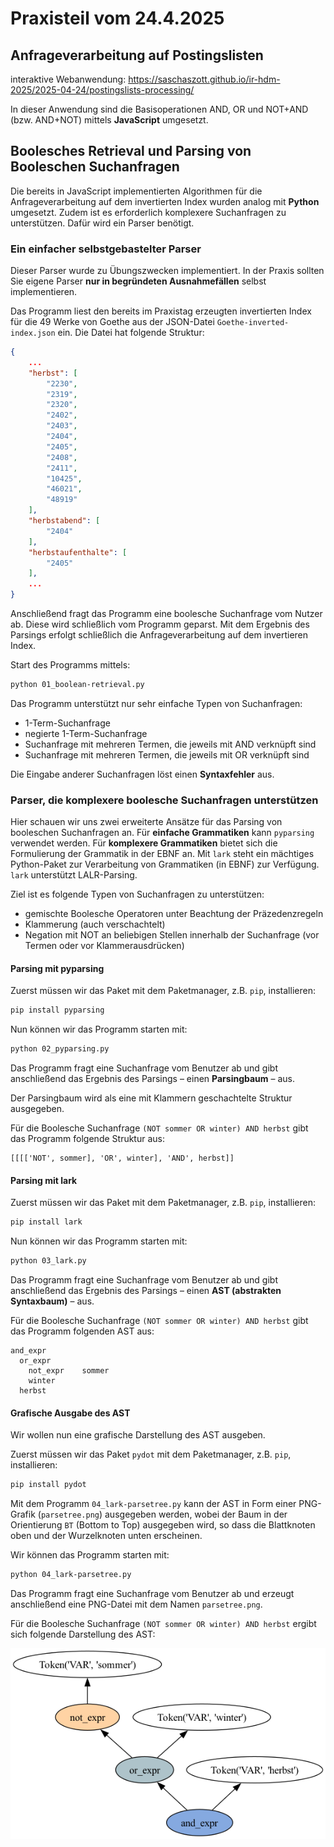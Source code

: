 # Praxisteil vom 24.4.2025

## Anfrageverarbeitung auf Postingslisten

interaktive Webanwendung: https://saschaszott.github.io/ir-hdm-2025/2025-04-24/postingslists-processing/

In dieser Anwendung sind die Basisoperationen AND, OR und NOT+AND (bzw. AND+NOT) mittels **JavaScript** umgesetzt.

## Boolesches Retrieval und Parsing von Booleschen Suchanfragen

Die bereits in JavaScript implementierten Algorithmen für die Anfrageverarbeitung auf dem invertierten Index wurden analog mit **Python** umgesetzt. Zudem ist es erforderlich komplexere Suchanfragen zu unterstützen. Dafür wird ein Parser benötigt.

### Ein einfacher selbstgebastelter Parser

Dieser Parser wurde zu Übungszwecken implementiert. In der Praxis sollten Sie eigene Parser **nur in begründeten Ausnahmefällen** selbst implementieren.

Das Programm liest den bereits im Praxistag erzeugten invertierten Index für die 49 Werke von Goethe aus der JSON-Datei `Goethe-inverted-index.json` ein. Die Datei hat folgende Struktur:

```json
{
    ...
    "herbst": [
        "2230",
        "2319",
        "2320",
        "2402",
        "2403",
        "2404",
        "2405",
        "2408",
        "2411",
        "10425",
        "46021",
        "48919"
    ],
    "herbstabend": [
        "2404"
    ],
    "herbstaufenthalte": [
        "2405"
    ],
    ...
}
```

Anschließend fragt das Programm eine boolesche Suchanfrage vom Nutzer ab. Diese wird schließlich vom Programm geparst. Mit dem Ergebnis des Parsings erfolgt schließlich die Anfrageverarbeitung auf dem invertieren Index.

Start des Programms mittels:

```sh
python 01_boolean-retrieval.py
```

Das Programm unterstützt nur sehr einfache Typen von Suchanfragen:

* 1-Term-Suchanfrage
* negierte 1-Term-Suchanfrage
* Suchanfrage mit mehreren Termen, die jeweils mit AND verknüpft sind
* Suchanfrage mit mehreren Termen, die jeweils mit OR verknüpft sind

Die Eingabe anderer Suchanfragen löst einen **Syntaxfehler** aus.

### Parser, die komplexere boolesche Suchanfragen unterstützen

Hier schauen wir uns zwei erweiterte Ansätze für das Parsing von booleschen Suchanfragen an. Für **einfache Grammatiken** kann `pyparsing` verwendet werden. Für **komplexere Grammatiken** bietet sich die Formulierung der Grammatik in der EBNF an. Mit `lark` steht ein mächtiges Python-Paket zur Verarbeitung von Grammatiken (in EBNF) zur Verfügung. `lark` unterstützt LALR-Parsing.

Ziel ist es folgende Typen von Suchanfragen zu unterstützen:

* gemischte Boolesche Operatoren unter Beachtung der Präzedenzregeln
* Klammerung (auch verschachtelt)
* Negation mit NOT an beliebigen Stellen innerhalb der Suchanfrage (vor Termen oder vor Klammerausdrücken)

#### Parsing mit pyparsing

Zuerst müssen wir das Paket mit dem Paketmanager, z.B. `pip`, installieren:

```sh
pip install pyparsing
```

Nun können wir das Programm starten mit:

```sh
python 02_pyparsing.py
```

Das Programm fragt eine Suchanfrage vom Benutzer ab und gibt anschließend das Ergebnis des Parsings – einen **Parsingbaum** – aus.

Der Parsingbaum wird als eine mit Klammern geschachtelte Struktur ausgegeben.

Für die Boolesche Suchanfrage `(NOT sommer OR winter) AND herbst` gibt das Programm folgende Struktur aus:

```
[[[['NOT', sommer], 'OR', winter], 'AND', herbst]]
```

#### Parsing mit lark

Zuerst müssen wir das Paket mit dem Paketmanager, z.B. `pip`, installieren:

```sh
pip install lark
```

Nun können wir das Programm starten mit:

```sh
python 03_lark.py
```

Das Programm fragt eine Suchanfrage vom Benutzer ab und gibt anschließend das Ergebnis des Parsings – einen **AST (abstrakten Syntaxbaum)** – aus.

Für die Boolesche Suchanfrage `(NOT sommer OR winter) AND herbst` gibt das Programm folgenden AST aus:

```
and_expr
  or_expr
    not_expr    sommer
    winter
  herbst
```

#### Grafische Ausgabe des AST

Wir wollen nun eine grafische Darstellung des AST ausgeben.

Zuerst müssen wir das Paket `pydot` mit dem Paketmanager, z.B. `pip`, installieren:

```sh
pip install pydot 
```

Mit dem Programm `04_lark-parsetree.py` kann der AST in Form einer PNG-Grafik (`parsetree.png`) ausgegeben werden, wobei der Baum in der Orientierung `BT` (Bottom to Top) ausgegeben wird, so dass die Blattknoten oben und der Wurzelknoten unten erscheinen.

Wir können das Programm starten mit:

```sh
python 04_lark-parsetree.py
```

Das Programm fragt eine Suchanfrage vom Benutzer ab und erzeugt anschließend eine PNG-Datei mit dem Namen `parsetree.png`.

Für die Boolesche Suchanfrage `(NOT sommer OR winter) AND herbst` ergibt sich folgende Darstellung des AST:

![Abstract Syntax Tree (AST)](parsetree.png)







